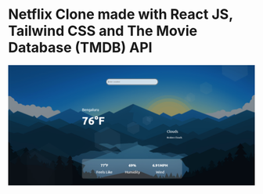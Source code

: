 # Netflix Clone made with React JS, Tailwind CSS and The Movie Database (TMDB) API

![ScreenShot 1](/Weather1.PNG)
